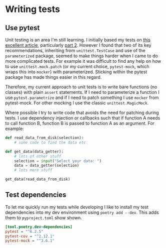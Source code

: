 # Writing tests

## Use pytest
Unit testing is an area I'm still learning. I initially based my tests on [this excellent article](https://blog.miguelgrinberg.com/post/how-to-write-unit-tests-in-python-part-1-fizz-buzz), particularly [part 2](https://blog.miguelgrinberg.com/post/how-to-write-unit-tests-in-python-part-2-game-of-life). However I found that two of its key recommendations, inheriting from `unittest.TestCase` and use of the `parameterized` package, seemed to make things harder when I came to do more complicated tests. For example it was difficult to find any help on how to use `unittest.mock.patch` (or my current choice, `pytest-mock`, which wraps this into `mocker`) with parameterized. Sticking within the pytest package has made things easier in this regard.

Therefore, my current approach to unit tests is to write bare functions (no classes) with plain `assert` statements. If I need to parameterize a function I use `pytest.parametrize` and if I need to patch something I use `mocker` from pytest-mock. For other mocking I use the classic `unittest.MagicMock`.

Where possible I try to write code that avoids the need for patching during tests. I use dependency injection or callbacks such that if function A needs to call function B, function B is passed to function A as an argument. For example:

``` python linenums="1"
def read_data_from_disk(selection):
    # some code to find the data etc

def get_data(data_getter):
    # lots of other stuff
    selection = input("Select your data: ")
    data = data_getter(selection)
    # lots more stuff

get_data(read_data_from_disk)
```

## Test dependencies

To let me quickly run my tests while developing I like to install my test dependencies into my dev environment using `poetry add --dev`. This adds them to `pyproject.toml` show shown.

```ini linenums=1
[tool.poetry.dev-dependencies]
pytest = "^6.2.5"
pytest-cov = "^2.12.1"
pytest-mock = "^3.6.1"
```